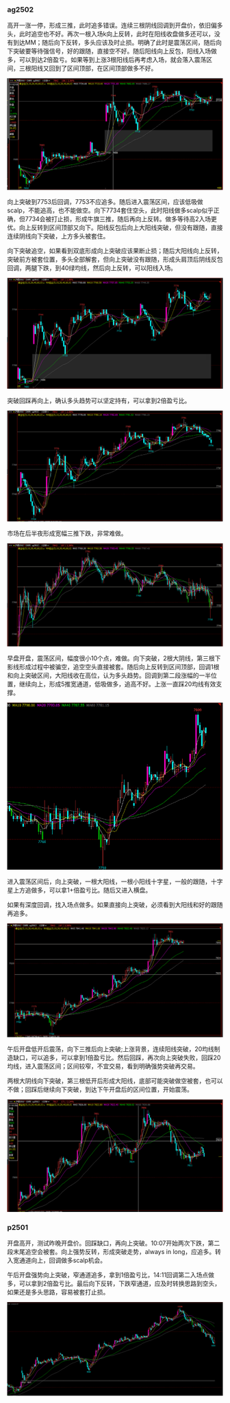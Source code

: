 ### ag2502

高开一涨一停，形成三推，此时追多错误。连续三根阴线回调到开盘价，依旧偏多头，此时追空也不好。再次一根入场k向上反转，此时在阳线收盘做多还可以，没有到达MM；随后向下反转，多头应该及时止损。明确了此时是震荡区间，随后向下突破要等待强信号，好的跟随，直接空不好。随后阳线向上反包，阳线入场做多，可以到达2倍盈亏。如果等到上涨3根阳线后再考虑入场，就会落入震荡区间，三根阳线又回到了区间顶部，在区间顶部做多不好。

![2024-11-18 21:00](../assets/2024-11-19-11-23-57.png)

向上突破到7753后回调，7753不应追多。随后进入震荡区间，应该低吸做scalp，不能追高，也不能做空。向下7734套住空头，此时阳线做多scalp似乎正确，但7734会被打止损，形成牛旗三推，随后再向上反转。做多等待高2入场更优。向上反转到区间顶部又向下。阳线反包后向上大阳线突破，但没有跟随，直接连续阴线向下突破，上方多头被套住。

向下突破追空，如果看到双底形成向上突破应该果断止损；随后大阳线向上反转，突破前方被套位置，多头全部解套，但向上突破没有跟随，形成头肩顶后阴线反包回调，两腿下跌，到40绿均线，然后向上反转，可以阳线入场。

![2024-11-18 21:30](../assets/2024-11-19-11-46-36.png)

突破回踩再向上，确认多头趋势可以坚定持有，可以拿到2倍盈亏比。

![2024-11-18 22:21](../assets/2024-11-19-12-01-27.png)

市场在后半夜形成宽幅三推下跌，非常难做。

![2024-11-19 00:00](../assets/2024-11-19-12-04-19.png)

早盘开盘，震荡区间，幅度很小10个点，难做。向下突破，2根大阴线，第三根下影线形成过程中被骗空，追空空头直接被套。随后向上反转到区间顶部，回调1根和向上突破区间，大阳线收在高位，认为多头趋势。回调到第二段涨幅的一半位置，继续向上，形成5推宽通道，低吸做多，追高不好。上涨一直踩20均线有效支撑。

![2024-11-19 09:09](../assets/2024-11-19-12-09-34.png)

进入震荡区间后，向上突破，一根大阳线，一根小阳线十字星，一般的跟随，十字星上方追做多，可以拿1+倍盈亏比。随后又进入横盘。

如果有深度回调，找入场点做多。如果直接向上突破，必须看到大阳线和好的跟随再追多。

![2024-11-19 11:00](../assets/2024-11-19-12-15-12.png)

午后开盘低开后震荡，向下三推后向上突破;上涨背景，连续阳线突破，20均线制造缺口，可以追多，可以拿到1倍盈亏比。然后回踩，再次向上突破失败，回踩20均线，进入震荡区间；区间较窄，不宜交易，看到明确强势突破再交易。

两根大阴线向下突破，第三根低开后形成大阳线，底部可能突破做空被套，也可以不做；回踩后继续向下突破，到达下午开盘后的区间位置，开始震荡。

![2024-11-19 13:30](../assets/2024-11-19-15-48-13.png)


### p2501

开盘高开，测试昨晚开盘价。回踩缺口，再向上突破。10:07开始两次下跌，第二段末尾追空会被套。向上强势反转，形成突破走势，always in long，应追多。转入宽通道向上，回调做多scalp机会。

午后开盘强势向上突破，窄通道追多，拿到1倍盈亏比，14:11回调第二入场点做多，可以拿到2倍盈亏比。最后向下反转，下跌窄通道，应及时转换思路到空头，如果还是多头思路，容易被套打止损。

![2024-11-19 09:00](../assets/2024-11-19-15-58-44.png)
